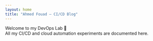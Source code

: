 ```yaml
---
layout: home
title: "Ahmed Fouad — CI/CD Blog"
---
```


Welcome to my DevOps Lab 🚀  
All my CI/CD and cloud automation experiments are documented here.
